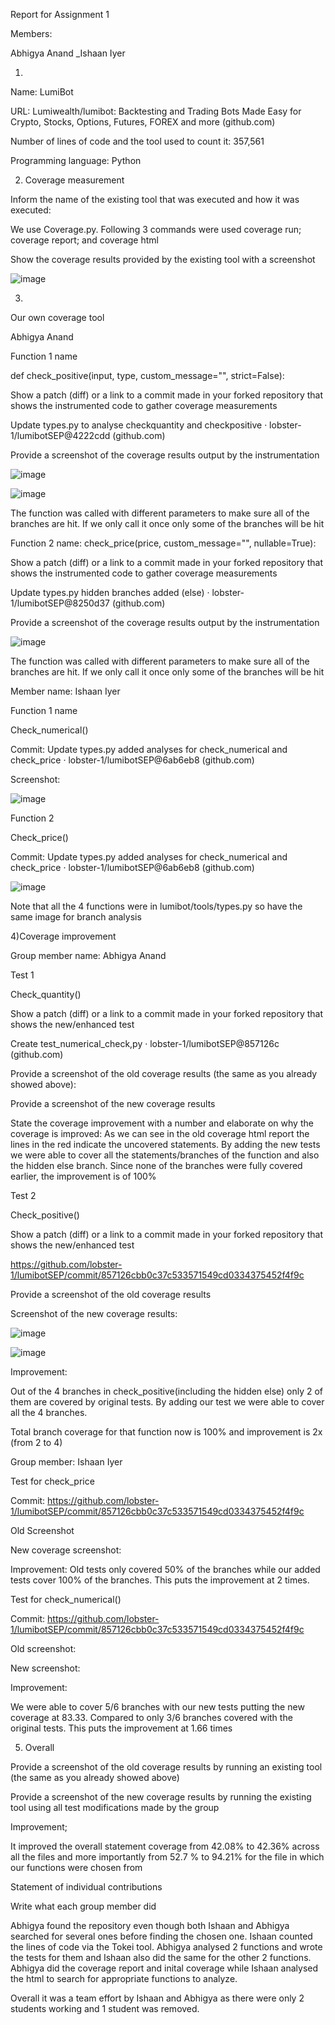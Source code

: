 Report for Assignment 1 

Members: 

Abhigya Anand 
_Ishaan Iyer
 

1) 

Name: LumiBot 

 

URL: Lumiwealth/lumibot: Backtesting and Trading Bots Made Easy for Crypto, Stocks, Options, Futures, FOREX and more (github.com) 

 

Number of lines of code and the tool used to count it: 357,561 

 

Programming language: Python 

 

2) Coverage measurement 

 

Inform the name of the existing tool that was executed and how it was executed: 

We use Coverage.py.  Following 3 commands were used coverage run; coverage report; and coverage html 

 

 

 

 

 

 

 

 

 

 

 

 

 

 

Show the coverage results provided by the existing tool with a screenshot 

 
![image](https://github.com/lobster-1/lumibotSEP/blob/dev/Report%20for%20Assignment%201.md/3b5ftucq.png)
 

 

 

3) 

Our own coverage tool 

 

 

<Group member name> 

Abhigya Anand 


 



Function 1 name 

def check_positive(input, type, custom_message="", strict=False): 

Show a patch (diff) or a link to a commit made in your forked repository that shows the instrumented code to gather coverage measurements 

Update types.py to analyse checkquantity and checkpositive · lobster-1/lumibotSEP@4222cdd (github.com) 

 

Provide a screenshot of the coverage results output by the instrumentation 

 
 ![image](https://github.com/lobster-1/lumibotSEP/blob/dev/Report%20for%20Assignment%201.md/2pgnmd1k.png)
 

![image](https://github.com/lobster-1/lumibotSEP/blob/dev/Report%20for%20Assignment%201.md/d34ma13a.png)
 

 

The function was called with different parameters to make sure all of the branches are hit. If we only call it once only some of the branches will be hit 

 

Function 2 name: check_price(price, custom_message="", nullable=True): 

 

Show a patch (diff) or a link to a commit made in your forked repository that shows the instrumented code to gather coverage measurements 

Update types.py hidden branches added (else) · lobster-1/lumibotSEP@8250d37 (github.com) 

 

 

 

Provide a screenshot of the coverage results output by the instrumentation 

 
 ![image](https://github.com/lobster-1/lumibotSEP/blob/dev/Report%20for%20Assignment%201.md/2pgnmd1k.png)
 

The function was called with different parameters to make sure all of the branches are hit. If we only call it once only some of the branches will be hit 

Member name: 
Ishaan Iyer 

Function 1 name 

Check_numerical() 

Commit: 
Update types.py added analyses for check_numerical and check_price · lobster-1/lumibotSEP@6ab6eb8 (github.com) 

Screenshot: 

  ![image](https://github.com/lobster-1/lumibotSEP/blob/dev/Report%20for%20Assignment%201.md/2pgnmd1k.png)

Function 2 

Check_price() 

Commit: Update types.py added analyses for check_numerical and check_price · lobster-1/lumibotSEP@6ab6eb8 (github.com) 

  ![image](https://github.com/lobster-1/lumibotSEP/blob/dev/Report%20for%20Assignment%201.md/2pgnmd1k.png)

Note that all the 4 functions were in lumibot/tools/types.py so have the same image for branch analysis 

 

4)Coverage improvement 

         

Group member name: Abhigya Anand 

 

 

 

Test 1 

Check_quantity() 

 

Show a patch (diff) or a link to a commit made in your forked repository that shows the new/enhanced test 

Create test_numerical_check,py · lobster-1/lumibotSEP@857126c (github.com) 

 

Provide a screenshot of the old coverage results (the same as you already showed above): 

 

 

 

 

Provide a screenshot of the new coverage results 

 

 

State the coverage improvement with a number and elaborate on why the coverage is improved: As we can see in the old coverage html report the lines in the red indicate the uncovered statements. By adding the new tests we were able to cover all the statements/branches of the function and also the hidden else branch. Since none of the branches were fully covered earlier, the improvement is of 100% 

 

 

Test 2 

Check_positive() 

Show a patch (diff) or a link to a commit made in your forked repository that shows the new/enhanced test 

https://github.com/lobster-1/lumibotSEP/commit/857126cbb0c37c533571549cd0334375452f4f9c 

 

Provide a screenshot of the old coverage results  

 

 

 

Screenshot of the new coverage results: 


![image](https://github.com/lobster-1/lumibotSEP/blob/dev/Report%20for%20Assignment%201.md/ziyu2xup.png)

 ![image](https://github.com/lobster-1/lumibotSEP/blob/dev/Report%20for%20Assignment%201.md/ztnfznxy.png)
 
Improvement: 

Out of the 4 branches in check_positive(including the hidden else) only 2 of them are covered by original tests. By adding our test we were able to cover all the 4 branches.  

Total branch coverage for that function now is 100% and improvement is 2x (from 2 to 4) 

 

Group member: Ishaan Iyer 

Test for check_price 

Commit: https://github.com/lobster-1/lumibotSEP/commit/857126cbb0c37c533571549cd0334375452f4f9c 

 

Old Screenshot 

 

New coverage screenshot: 

Improvement: Old tests only covered 50% of the branches while our added tests cover 100% of the branches. This puts the improvement at 2 times. 

Test for check_numerical() 

Commit: https://github.com/lobster-1/lumibotSEP/commit/857126cbb0c37c533571549cd0334375452f4f9c 

 

Old screenshot: 

New screenshot: 

Improvement: 

We were able to cover 5/6 branches with our new tests putting the new coverage at 83.33. Compared to only 3/6 branches covered with the original tests. This puts the improvement at 1.66 times 

 

5) Overall 

 

Provide a screenshot of the old coverage results by running an existing tool (the same as you already showed above) 

 

Provide a screenshot of the new coverage results by running the existing tool using all test modifications made by the group 

 

 

Improvement; 

It improved the overall statement coverage from 42.08% to 42.36% across all the files and more importantly from 52.7 % to 94.21% for the file in which our functions were chosen from 

 Statement of individual contributions 

 

Write what each group member did 

Abhigya found the repository even though both Ishaan and Abhigya searched for several ones before finding the chosen one. Ishaan counted the lines of code via the Tokei tool. Abhigya analysed 2 functions and wrote the tests for them and Ishaan also did the same for the other 2 functions. Abhigya did the coverage report and inital coverage while Ishaan analysed the html to search for appropriate functions to analyze. 

Overall it was a team effort by Ishaan and Abhigya as there were only 2 students working and 1 student was removed. 

 
